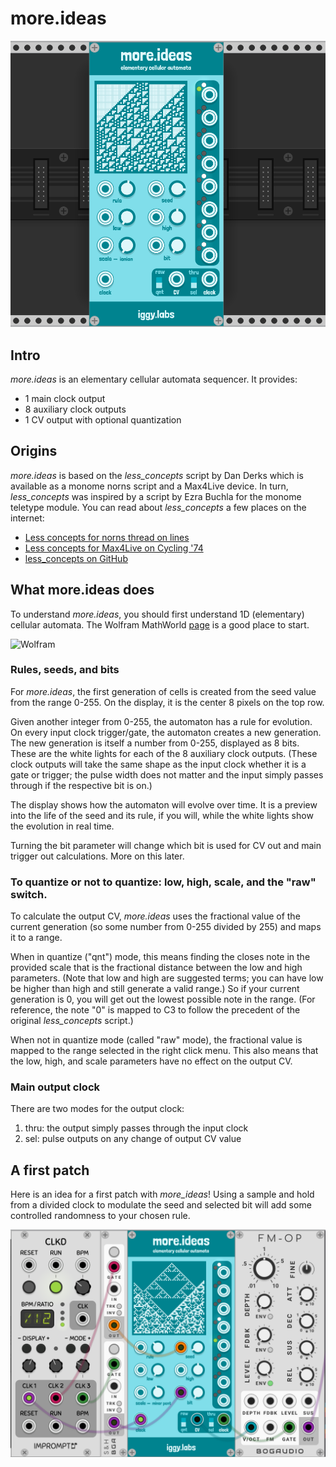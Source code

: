 # more.ideas

![screenshot](../img/more_ideas_1.png)

## Intro
*more.ideas* is an elementary cellular automata sequencer. It provides:
* 1 main clock output
* 8 auxiliary clock outputs
* 1 CV output with optional quantization

## Origins
*more.ideas* is based on the *less_concepts* script by Dan Derks which is available as a monome norns script and a Max4Live device. In turn, *less_concepts* was inspired by a script by Ezra Buchla for the monome teletype module. You can read about *less_concepts* a few places on the internet:
* [Less concepts for norns thread on lines](https://llllllll.co/t/less-concepts/21109)
* [Less concepts for Max4Live on Cycling '74](https://cycling74.com/tutorials/algorithms-less-concepts-max-for-live-device-cellular-automata)
* [less_concepts on GitHub](https://github.com/dndrks/less_concepts)

## What more.ideas does

To understand *more.ideas*, you should first understand 1D (elementary) cellular automata. The Wolfram MathWorld [page](https://mathworld.wolfram.com/images/eps-gif/ElementaryCA_850.gif) is a good place to start.

![Wolfram](https://mathworld.wolfram.com/images/eps-gif/ElementaryCARules_900.gif)

### Rules, seeds, and bits

For *more.ideas*, the first generation of cells is created from the seed value from the range 0-255. On the display, it is the center 8 pixels on the top row.

Given another integer from 0-255, the automaton has a rule for evolution. On every input clock trigger/gate, the automaton creates a new generation. The new generation is itself a number from 0-255, displayed as 8 bits. These are the white lights for each of the 8 auxiliary clock outputs. (These clock outputs will take the same shape as the input clock whether it is a gate or trigger; the pulse width does not matter and the input simply passes through if the respective bit is on.)

The display shows how the automaton will evolve over time. It is a preview into the life of the seed and its rule, if you will, while the white lights show the evolution in real time.

Turning the bit parameter will change which bit is used for CV out and main trigger out calculations. More on this later.

### To quantize or not to quantize: low, high, scale, and the "raw" switch.

To calculate the output CV, *more.ideas* uses the fractional value of the current generation (so some number from 0-255 divided by 255) and maps it to a range.

When in quantize ("qnt") mode, this means finding the closes note in the provided scale that is the fractional distance between the low and high parameters. (Note that low and high are suggested terms; you can have low be higher than high and still generate a valid range.) So if your current generation is 0, you will get out the lowest possible note in the range. (For reference, the note "0" is mapped to C3 to follow the precedent of the original *less_concepts* script.)

When not in quantize mode (called "raw" mode), the fractional value is mapped to the range selected in the right click menu. This also means that the low, high, and scale parameters have no effect on the output CV.

### Main output clock

There are two modes for the output clock:
1. thru: the output simply passes through the input clock
2. sel: pulse outputs on any change of output CV value


## A first patch

Here is an idea for a first patch with *more_ideas*! Using a sample and hold from a divided clock to modulate the seed and selected bit will add some controlled randomness to your chosen rule.

![patch](../img/more_ideas_2.png)